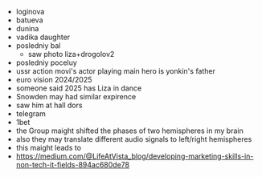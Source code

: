 - loginova
- batueva
- dunina
- vadika daughter
- posledniy bal
  - saw photo liza+drogolov2
- posledniy poceluy
- ussr action movi's actor playing main hero is yonkin's father
- euro vision 2024/2025
 - someone said 2025 has Liza in dance
- Snowden may had similar expirence
 - saw him at hall dors
- telegram
- 1bet
- the Group maight shifted the phases of two hemispheres in my brain
 - also they may translate different audio signals to left/right hemispheres
 - this maight leads to 
- https://medium.com/@LifeAtVista_blog/developing-marketing-skills-in-non-tech-it-fields-894ac680de78